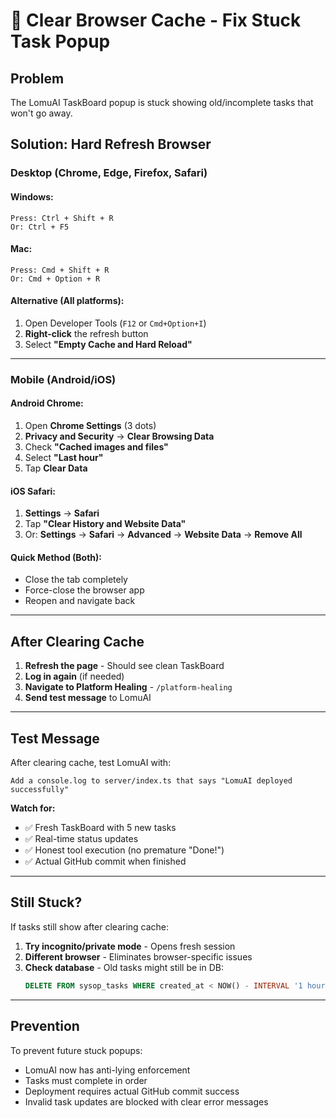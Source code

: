 # 🔄 Clear Browser Cache - Fix Stuck Task Popup

## Problem
The LomuAI TaskBoard popup is stuck showing old/incomplete tasks that won't go away.

## Solution: Hard Refresh Browser

### **Desktop (Chrome, Edge, Firefox, Safari)**

#### Windows:
```
Press: Ctrl + Shift + R
Or: Ctrl + F5
```

#### Mac:
```
Press: Cmd + Shift + R  
Or: Cmd + Option + R
```

#### Alternative (All platforms):
1. Open Developer Tools (`F12` or `Cmd+Option+I`)
2. **Right-click** the refresh button
3. Select **"Empty Cache and Hard Reload"**

---

### **Mobile (Android/iOS)**

#### Android Chrome:
1. Open **Chrome Settings** (3 dots)
2. **Privacy and Security** → **Clear Browsing Data**
3. Check **"Cached images and files"**
4. Select **"Last hour"**
5. Tap **Clear Data**

#### iOS Safari:
1. **Settings** → **Safari**
2. Tap **"Clear History and Website Data"**
3. Or: **Settings** → **Safari** → **Advanced** → **Website Data** → **Remove All**

#### Quick Method (Both):
- Close the tab completely
- Force-close the browser app
- Reopen and navigate back

---

## After Clearing Cache

1. **Refresh the page** - Should see clean TaskBoard
2. **Log in again** (if needed)
3. **Navigate to Platform Healing** - `/platform-healing`
4. **Send test message** to LomuAI

---

## Test Message

After clearing cache, test LomuAI with:

```
Add a console.log to server/index.ts that says "LomuAI deployed successfully"
```

**Watch for:**
- ✅ Fresh TaskBoard with 5 new tasks
- ✅ Real-time status updates  
- ✅ Honest tool execution (no premature "Done!")
- ✅ Actual GitHub commit when finished

---

## Still Stuck?

If tasks still show after clearing cache:

1. **Try incognito/private mode** - Opens fresh session
2. **Different browser** - Eliminates browser-specific issues
3. **Check database** - Old tasks might still be in DB:
   ```sql
   DELETE FROM sysop_tasks WHERE created_at < NOW() - INTERVAL '1 hour';
   ```

---

## Prevention

To prevent future stuck popups:
- LomuAI now has anti-lying enforcement
- Tasks must complete in order
- Deployment requires actual GitHub commit success
- Invalid task updates are blocked with clear error messages
